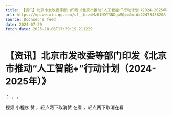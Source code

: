 ```yaml
---
title: 【资讯】北京市发改委等部门印发《北京市推动“人工智能+”行动计划（2024-2025年）》
url: https://mp.weixin.qq.com/s?__biz=MzU1NDY3NDgwMQ==&mid=2247543820&idx=1&sn=d0554b7c1e37630549eed3874ba7b4ff
source: Doonsec's feed
date: 2024-07-29
fetch_date: 2025-10-06T17:39:19.211229
---
```


# 【资讯】北京市发改委等部门印发《北京市推动“人工智能+”行动计划（2024-2025年）》

：
，
。

视频
小程序
赞
，轻点两下取消赞
在看
，轻点两下取消在看